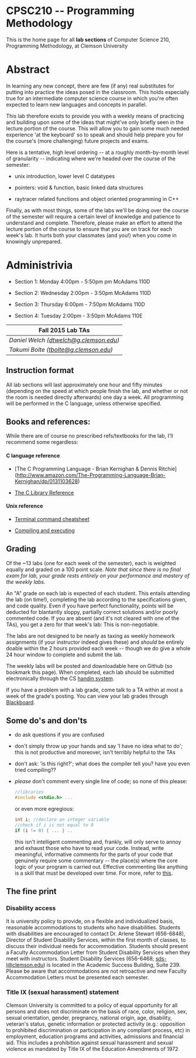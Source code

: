 # CPSC210 -- Programming Methodology

This is the home page for all **lab sections** of Computer Science 210, Programming 
Methodology, at Clemson University

# Abstract

In learning any new concept, there are few (if any) real substitutes for putting into
practice the ideas posed in the classroom. This holds especially true for an intermediate 
computer science course in which you're often expected to learn new languages and 
concepts in parallel.

This lab therefore exists to provide you with a weekly means of practicing and building
upon some of the ideas that might've only briefly seen in the lecture portion of the 
course. This will allow you to gain some much needed experience 'at the keyboard' so to 
speak and should help prepare you for the course's (more challenging) future 
projects and exams.

Here is a tentative, high level ordering -- at a roughly month-by-month level of 
granularity -- indicating where we're headed over the course of the semester:

* unix introduction, lower level C datatypes

* pointers: void & function, basic linked data structures

* raytracer related functions and object oriented programming in C++


Finally, as with most things, some of the labs we'll be doing over the course of the 
semester will require a certain level of knowledge and patience to understand and 
complete. Therefore, please make an effort to attend the lecture portion of the course 
to ensure that you are on track for each week's lab. It hurts both your classmates 
(and you!) when you come in knowingly unprepared.

# Administrivia

* Section 1: Monday 4:00pm - 5:50pm pm McAdams 110D 

* Section 2: Wednesday 2:00pm - 3:50pm McAdams 110D 

* Section 3: Thursday 6:00pm - 7:50pm McAdams 110D 

* Section 4: Tuesday 2:00pm - 3:50pm McAdams 110E

|Fall 2015 Lab TAs|
|-------------|
|*Daniel Welch         (dtwelch@g.clemson.edu)* 
 *Takumi Bolte          (tbolte@g.clemson.edu)*|

## Instruction format

All lab sections will last approximately one hour and fifty minutes 
(depending on the speed at which people finish the lab, and whether or not the room is 
needed directly afterwards) one day a week. All programming will be performed in the C 
language, unless otherwise specified. 

## Books and references:

While there are of course no prescribed refs/textbooks for the lab, I'll recommend some 
regardless:

#### C language reference
* [The C Programming Language - Brian Kernighan & Dennis Ritchie]
(http://www.amazon.com/The-Programming-Language-Brian-Kernighan/dp/0131103628)
	
* [The C Library Reference](http://www.cplusplus.com/reference/clibrary/)

#### Unix reference

* [Terminal command cheatsheet](http://www.cs.clemson.edu/course/cpsc210/Links/unix.html)

* [Compiling and executing](http://www.cs.clemson.edu/course/cpsc210/Links/compiling.html)

## Grading

Of the ~13 labs (one for each week of the semester), each is weighted equally and graded 
on a 100 point scale. *Note that since there is no final exam for lab, your grade rests 
entirely on your performance and mastery of the weekly labs*.

An "A" grade on each lab is expected of each student. This entails attending the lab 
(on time!), completing the lab according to the specifications given, and code quality. 
Even if you have perfect functionality, points will be deducted for blantantly sloppy, 
partially correct solutions and/or poorly commented code. If you are absent 
(and it's not cleared with one of the TAs), you get a zero for that week's lab: This is 
non-negotiable.

The labs are not designed to be nearly as taxing as weekly homework assignments 
(if your instructor indeed gives these) and *should* be entirely doable within the 2 
hours provided each week -- though we do give a whole 24 hour window to complete
and submit the lab.

The weekly labs will be posted and downloadable here on Github (so bookmark this page).
When completed, each lab should be submitted electronically through the 
CS [handin system](https://handin.cs.clemson.edu/). 

If you have a problem with a lab grade, come talk to a TA within at most a week of the
grade's posting. You can view your lab grades through 
[Blackboard](https://bb.clemson.edu/).

## Some do's and don'ts

* do ask questions if you are confused

* don't simply throw up your hands and say 'I have no idea what to do'; this is not 
productive and moreover, isn't terribly helpful to the TAs

* don't ask: 'is this right?'; what does the compiler tell you? have you even tried 
compiling??

* *please* don't comment every single line of code; so none of this please:
	```c
	//libraries
	#include <stdio.h> ...
	```
	or even more egregious:
	```c
	int i; //declare an integer variable 
	//check if i is not equal to 0
	if (i != 0) { ... } ..
	```
	this isn't intelligent commenting and, frankly, will only serve to annoy and exhaust 
	those who have to read your code. Instead, write meaningful, informative comments for
	the parts of your code that genuinely require some commentary -- the place(s) where 
	the core logic of your program is carried out. Effective commenting like anything is 
	a skill that must be developed over time. For more, refer to [this]().

## The fine print

### Disability access

It is university policy to provide, on a flexible and individualized basis, reasonable
accommodations to students who have disabilities. Students with disabilities are
encouraged to contact Dr. Arlene Stewart (656-6848), Director of Student Disability 
Services, within the first month of classes, to discuss their individual needs for 
accommodation. Students should present a Faculty Accommodation Letter from Student 
Disability Services when they meet with instructors. Student Disability Services 
(656-6468; sds-l@clemson.edu) is located in the Academic Success Building, Suite 239.
Please be aware that accommodations are not retroactive and new Faculty Accommodation
Letters must be presented each semester.

### Title IX (sexual harassment) statement

Clemson University is committed to a policy of equal opportunity for all persons and does
not discriminate on the basis of race, color, religion, sex, sexual orientation, gender,
pregnancy, national origin, age, disability, veteran's status, genetic information or 
protected activity (e.g.: opposition to prohibited discrimination or participation in any 
compliant process, etc) in employment, education programs and activities, admissions and 
financial aid. This includes a prohibition against sexual harassment and sexual violence 
as mandated by Title IX of the Education Amendments of 1972